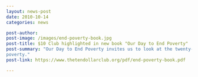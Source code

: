 ```yaml
---
layout: news-post
date: 2010-10-14
categories: news

post-author:
post-image: /images/end-poverty-book.jpg 
post-title: $10 Club highlighted in new book "Our Day to End Poverty"
post-summary: "Our Day to End Poverty invites us to look at the twenty-four hours in our very  ordinary days and to begin to think about poverty in new and creative ways.  Inspired by the landmark bestseller 50 Simple Things You Can Do to Save  the Earth, this book offers scores of simple actions anyone can take to help eradicate
poverty."
post-link: https://www.thetendollarclub.org/pdf/end-poverty-book.pdf

---
```

